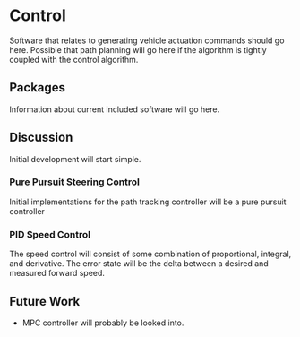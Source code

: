 # Control
Software that relates to generating vehicle actuation commands should go here. Possible that path planning will go here if the algorithm is tightly coupled with the control algorithm.

## Packages
Information about current included software will go here.

## Discussion
Initial development will start simple.

### Pure Pursuit Steering Control
Initial implementations for the path tracking controller will be a pure pursuit controller

### PID Speed Control
The speed control will consist of some combination of proportional, integral, and derivative. The error state will be the delta between a desired and measured forward speed.

## Future Work
* MPC controller will probably be looked into.

